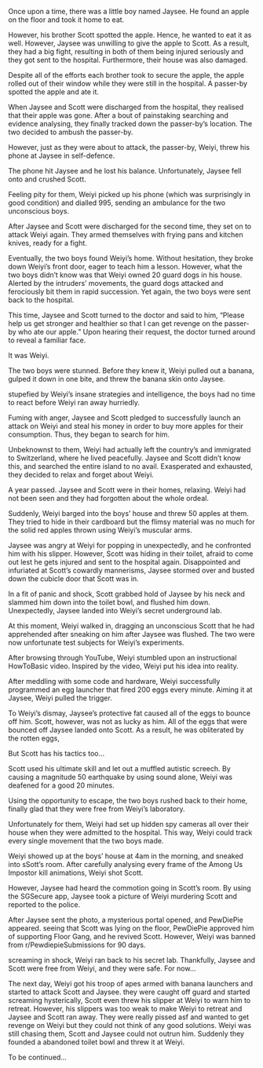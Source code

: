 Once upon a time, there was a little boy named Jaysee. He found an apple on the floor and took it home to eat. <br>

However, his brother Scott spotted the apple. Hence, he wanted to eat it as well. However, Jaysee was unwilling to give the apple to Scott. As a result, they had a big fight, resulting in both of them being injured seriously and they got sent to the hospital. Furthermore, their house was also damaged. <br>

Despite all of the efforts each brother took to secure the apple, the apple rolled out of their window while they were still in the hospital. A passer-by spotted the apple and ate it. <br>

When Jaysee and Scott were discharged from the hospital, they realised that their apple was gone. After a bout of painstaking searching and evidence analysing, they finally tracked down the passer-by’s location. The two decided to ambush the passer-by. <br>

However, just as they were about to attack, the passer-by, Weiyi, threw his phone at Jaysee in self-defence. <br>

The phone hit Jaysee and he lost his balance. Unfortunately, Jaysee fell onto and crushed Scott. <br>

Feeling pity for them, Weiyi picked up his phone (which was surprisingly in good condition) and dialled 995, sending an ambulance for the two unconscious boys.  <br>

After Jaysee and Scott were discharged for the second time, they set on to attack Weiyi again. They armed themselves with frying pans and kitchen knives, ready for a fight. <br>

Eventually, the two boys found Weiyi’s home. Without hesitation, they broke down Weiyi’s front door, eager to teach him a lesson. However, what the two boys didn’t know was that Weiyi owned 20 guard dogs in his house. Alerted by the intruders’ movements, the guard dogs attacked and ferociously bit them in rapid succession. Yet again, the two boys were sent back to the hospital. <br>

This time, Jaysee and Scott turned to the doctor and said to him, “Please help us get stronger and healthier so that I can get revenge on the passer-by who ate our apple.” Upon hearing their request, the doctor turned around to reveal a familiar face. <br>

It was Weiyi. <br>

The two boys were stunned. Before they knew it, Weiyi pulled out a banana, gulped it down in one bite, and threw the banana skin onto Jaysee. <br>

stupefied by Weiyi’s insane strategies and intelligence, the boys had no time to react before Weiyi ran away hurriedly. <br>

Fuming with anger, Jaysee and Scott pledged to successfully launch an attack on Weiyi and steal his money in order to buy more apples for their consumption. Thus, they began to search for him. <br>

Unbeknownst to them, Weiyi had actually left the country’s and immigrated to Switzerland, where he lived peacefully. Jaysee and Scott didn’t know this, and searched the entire island to no avail. Exasperated and exhausted, they decided to relax and forget about Weiyi. <br>

A year passed. Jaysee and Scott were in their homes, relaxing. Weiyi had not been seen and they had forgotten about the whole ordeal. <br>

Suddenly, Weiyi barged into the boys’ house and threw 50 apples at them. They tried to hide in their cardboard but the flimsy material was no much for the solid red apples thrown using Weiyi’s muscular arms. <br>

Jaysee was angry at Weiyi for popping in unexpectedly, and he confronted him with his slipper. However, Scott was hiding in their toilet, afraid to come out lest he gets injured and sent to the hospital again. Disappointed and infuriated at Scott’s cowardly mannerisms, Jaysee stormed over and busted down the cubicle door that Scott was in. <br>

In a fit of panic and shock, Scott grabbed hold of Jaysee by his neck and slammed him down into the toilet bowl, and flushed him down. Unexpectedly, Jaysee landed into Weiyi’s secret underground lab. <br>

At this moment, Weiyi walked in, dragging an unconscious Scott that he had apprehended after sneaking on him after Jaysee was flushed. The two were now unfortunate test subjects for Weiyi’s experiments. <br>

After browsing through YouTube, Weiyi stumbled upon an instructional HowToBasic video. Inspired by the video, Weiyi put his idea into reality. <br>

After meddling with some code and hardware, Weiyi successfully programmed an egg launcher that fired 200 eggs every minute. Aiming it at Jaysee, Weiyi pulled the trigger. <br>

To Weiyi’s dismay, Jaysee’s protective fat caused all of the eggs to bounce off him. Scott, however, was not as lucky as him. All of the eggs that were bounced off Jaysee landed onto Scott. As a result, he was obliterated by the rotten eggs, <br>

But Scott has his tactics too… <br>

Scott used his ultimate skill and let out a muffled autistic screech. By causing a magnitude 50 earthquake by using sound alone, Weiyi was deafened for a good 20 minutes. <br>

Using the opportunity to escape, the two boys rushed back to their home, finally glad that they were free from Weiyi’s laboratory. <br>

Unfortunately for them, Weiyi had set up hidden spy cameras all over their house when they were admitted to the hospital. This way, Weiyi could track every single movement that the two boys made. <br>

Weiyi showed up at the boys’ house at 4am in the morning, and sneaked into sSott’s room. After carefully analysing every frame of the Among Us Impostor kill animations, Weiyi shot Scott. <br>

However, Jaysee had heard the commotion going in Scott’s room. By using the SGSecure app, Jaysee took a picture of Weiyi murdering Scott and reported to the police. <br>

After Jaysee sent the photo, a mysterious portal opened, and PewDiePie appeared. seeing that Scott was lying on the floor, PewDiePie approved him of supporting Floor Gang, and he revived Scott. However, Weiyi was banned from r/PewdiepieSubmissions for 90 days. <br>

screaming in shock, Weiyi ran back to his secret lab. Thankfully, Jaysee and Scott were free from Weiyi, and they were safe. For now...

The next day, Weiyi got his troop of apes armed with banana launchers and started to attack Scott and Jaysee. they were caught off guard and started screaming hysterically, Scott even threw his slipper at Weiyi to warn him to retreat. However, his slippers was too weak to make Weiyi to retreat and Jaysee and Scott ran away. They were really pissed asf and wanted to get revenge on Weiyi but they could not think of any good solutions.  Weiyi was still chasing them, Scott and Jaysee could not outrun him. Suddenly they founded a abandoned toilet bowl and threw it at Weiyi.

To be continued…
